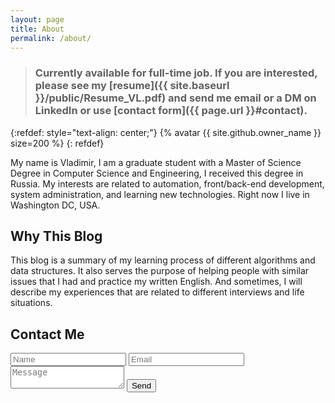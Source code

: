 ```yaml
---
layout: page
title: About
permalink: /about/
---
```


> ### Currently available for full-time job. If you are interested, please see my [resume]({{ site.baseurl }}/public/Resume_VL.pdf) and send me email or a DM on LinkedIn or use [contact form]({{ page.url }}#contact).

{:refdef: style="text-align: center;"}
{% avatar {{ site.github.owner_name }} size=200 %}
{: refdef}

My name is Vladimir, I am a graduate student with a Master of Science Degree in Computer Science and Engineering, I received this degree in Russia. My interests are related to automation, front/back-end development, system administration, and learning new technologies. Right now I live in Washington DC, USA.

## Why This Blog

This blog is a summary of my learning process of different algorithms and data structures. It also serves the purpose of helping people with similar issues that I had and practice my written English. 
And sometimes, I will describe my experiences that are related to different interviews and life situations.

## Contact Me
<form id="contact" action="https://formspree.io/vladimir@enginerd.io" method="POST">
  <input type="text" name="name" placeholder="Name" maxlength="50" required>
  <input type="email" name="_replyto" placeholder="Email" maxlength="254" required>
  <textarea name="body" placeholder="Message" maxlength="400" required></textarea>
  <input class="btn" type="submit" value="Send">
</form>
